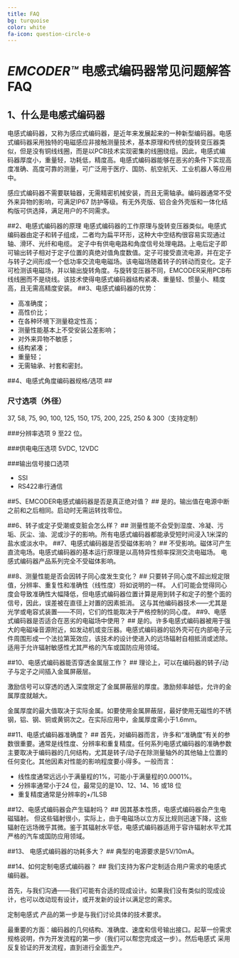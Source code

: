 ```yaml
---
title: FAQ
bg: turquoise
color: white
fa-icon: question-circle-o
---
```


*EMCODER™* 电感式编码器常见问题解答 FAQ
===
## 1、什么是电感式编码器

电感式编码器，又称为感应式编码器，是近年来发展起来的一种新型编码器。电感式编码器采用独特的电磁感应非接触测量技术，基本原理和传统的旋转变压器类似，但是没有铜线线圈，而是以PCB技术实现密集的线圈绕组。因此，电感式编码器厚度小，重量轻，功耗低，精度高。电感式编码器能够在恶劣的条件下实现高度准确、高度可靠的测量，可广泛用于医疗、国防、航空航天、工业机器人等应用中。

感应式编码器不需要联轴器，无需精密机械安装，而且无需轴承。编码器通常不受外来异物的影响，可满足IP67 防护等级。有无外壳版、铝合金外壳版和一体化结构版可供选择，满足用户的不同需求。

##2、电感式编码器的原理
电感式编码器的工作原理与旋转变压器类似。电感式编码器由定子和转子组成，二者均为扁平环形，这种大中空结构很容易实现通过轴、滑环、光纤和电缆。
定子中有供电电路和角度信号处理电路。上电后定子即可输出转子相对于定子位置的真绝对值角度数值。定子可接受直流电源，并在定子与转子之间形成一个低功率交流电电磁场。该电磁场随着转子的转动而变化。定子可检测该电磁场，并以输出旋转角度。与旋转变压器不同，EMCODER采用PCB布线线圈而不是绕线。该技术使得电感式编码器结构紧凑、重量轻、惯量小、精度高，且无需高精度安装。
##3、电感式编码器的优势：

- 高准确度；
- 高性价比；
- 在各种环境下测量稳定性高；
- 测量性能基本上不受安装公差影响；
- 对外来异物不敏感；
- 结构紧凑；
- 重量轻；
- 无需轴承、衬套和密封。

##4、电感式角度编码器规格/选项 ##

### 尺寸选项（外径）
37, 58, 75, 90, 100, 125, 150, 175, 200, 225, 250 & 300（支持定制）

###分辨率选项
9 至22 位。

###供电电压选项
5VDC, 12VDC

###输出信号接口选项
- SSI
- RS422串行通信

##5、EMCODER电感式编码器是否是真正绝对值？ ##
是的。输出值在电源中断之前和之后相同。启动时无需运转找零位。

##6、转子或定子受潮或变脏会怎么样？ ##
测量性能不会受到湿度、冷凝、污垢、灰尘、油、泥或沙子的影响。所有电感式编码器都能承受短时间浸入1米深的盐水或淡水中。
##7、电感式编码器是否受磁体影响？ ##
不受影响。磁体可产生直流电场。电感式编码器的基本运行原理是以高特异性频率探测交流电磁场。
电感式编码器产品系列完全不受磁体影响。

##8、测量性能是否会因转子同心度发生变化？ ##
只要转子同心度不超出规定限值，分辨率、重复性和准确性（线性度）将如说明的一样。 人们可能会觉得同心度会导致准确性大幅降低，但电感式编码器位置计算是用到转子和定子的整个面的信号，因此，误差被在直径上对置的因素抵消。 这与其他编码器技术——尤其是光学或电容式装置——不同，它们的性能取决于严格控制的同心度。
##9、电感式编码器是否适合在恶劣的电磁场中使用？ ##
是的。许多电感式编码器被用于强大的电磁噪音源附近，如发动机或变压器。电感式编码器的铝外壳可在内部电子元件周围形成一个法拉第笼效应，该技术的设计使进入的远场辐射自相抵消或滤除。适用于允许辐射敏感性尤其严格的汽车或国防应用领域。

##10、电感式编码器能否穿透金属层工作？ ##
理论上，可以在编码器的转子/动子与定子之间插入金属屏蔽层。

激励信号可以穿透的透入深度限定了金属屏蔽层的厚度。激励频率越低，允许的金属厚度就越大。

金属厚度的最大值取决于实际金属。如要使用金属屏蔽层，最好使用无磁性的不锈钢，铝、钢、铜或黄铜次之。在实际应用中，金属厚度需小于1.6mm。

##11、电感式编码器准确度？ ##
首先，对编码器而言，许多和“准确度”有关的参数很重要。通常是线性度、分辨率和重复精度。任何系列电感式编码器的准确参数主要取决于编码器的几何结构，尤其是转子/动子在除测量轴外的其他轴上位置的任何变化。其他因素对性能的影响程度要小得多。一般而言：

- 线性度通常远远小于满量程的1%，可能小于满量程的0.0001%。
- 分辨率通常小于24 位，最常见的是10、12、14、16 或18 位
- 重复精度通常是分辨率的+/1LSB


##12、电感式编码器会产生辐射吗？ ##
因其基本性质，电感式编码器会产生电磁辐射。 但这些辐射很小，实际上，由于电磁场以立方反比规则迅速下降，这些辐射在远场微乎其微。鉴于其辐射水平低，电感式编码器适用于容许辐射水平尤其严格的汽车或国防应用领域。

##13、 电感式编码器的功耗多大？ ##
典型的电源要求是5V/10mA。

##14、如何定制电感式编码器？ ##
我们支持为客户定制适合用户需求的电感式编码器。

首先，与我们沟通——我们可能有合适的现成设计。如果我们没有类似的现成设计，也可以改动现有设计，或开发新的设计以满足您的需求。

定制电感式 产品的第一步是与我们讨论具体的技术要求。

最重要的方面：编码器的几何结构、准确度、速度和信号输出接口。起草一份需求规格说明，作为开发流程的第一步（我们可以帮您完成这一步）。然后电感式 采用反复验证的开发流程，直到进行全面生产。